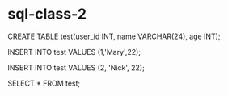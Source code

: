 # sql-class-2

CREATE TABLE test(user_id INT, name VARCHAR(24), age INT);

INSERT INTO test VALUES (1,'Mary',22);

INSERT INTO test VALUES (2, 'Nick', 22);

SELECT * FROM test;
